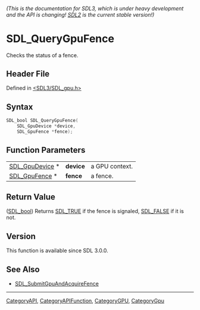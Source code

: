 ###### (This is the documentation for SDL3, which is under heavy development and the API is changing! [SDL2](https://wiki.libsdl.org/SDL2/) is the current stable version!)
# SDL_QueryGpuFence

Checks the status of a fence.

## Header File

Defined in [<SDL3/SDL_gpu.h>](https://github.com/libsdl-org/SDL/blob/main/include/SDL3/SDL_gpu.h)

## Syntax

```c
SDL_bool SDL_QueryGpuFence(
    SDL_GpuDevice *device,
    SDL_GpuFence *fence);
```

## Function Parameters

|                                  |            |                |
| -------------------------------- | ---------- | -------------- |
| [SDL_GpuDevice](SDL_GpuDevice) * | **device** | a GPU context. |
| [SDL_GpuFence](SDL_GpuFence) *   | **fence**  | a fence.       |

## Return Value

([SDL_bool](SDL_bool)) Returns [SDL_TRUE](SDL_TRUE) if the fence is
signaled, [SDL_FALSE](SDL_FALSE) if it is not.

## Version

This function is available since SDL 3.0.0.

## See Also

- [SDL_SubmitGpuAndAcquireFence](SDL_SubmitGpuAndAcquireFence)

----
[CategoryAPI](CategoryAPI), [CategoryAPIFunction](CategoryAPIFunction), [CategoryGPU](CategoryGPU), [CategoryGpu](CategoryGpu)


